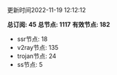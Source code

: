 更新时间2022-11-19 12:12:12

**总订阅: 45**
**总节点: 1117**
**有效节点: 182**
- ssr节点: 18
- v2ray节点: 135
- trojan节点: 24
- ss节点: 5
